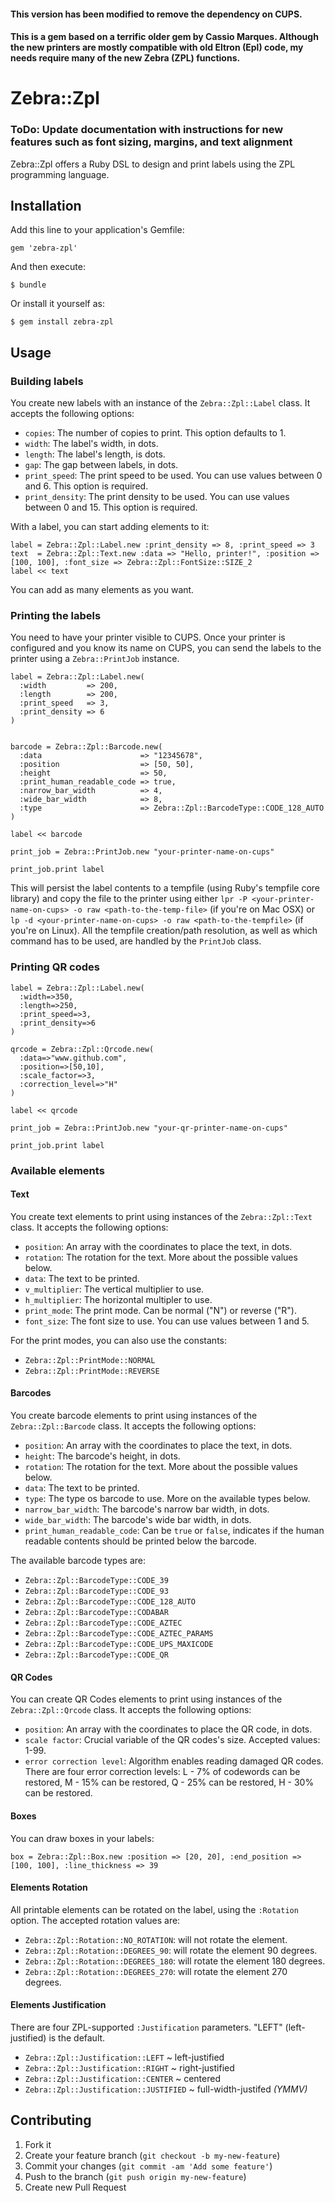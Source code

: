 #### This version has been modified to remove the dependency on CUPS.

#### This is a gem based on a terrific older gem by Cassio Marques. Although the new printers are mostly compatible with old Eltron (Epl) code, my needs require many of the new Zebra (ZPL) functions.

# Zebra::Zpl

### ToDo: Update documentation with instructions for new features such as font sizing, margins, and text alignment

Zebra::Zpl offers a Ruby DSL to design and print labels using the ZPL programming language.

## Installation

Add this line to your application's Gemfile:

    gem 'zebra-zpl'

And then execute:

    $ bundle

Or install it yourself as:

    $ gem install zebra-zpl

## Usage

### Building labels

You create new labels with an instance of the `Zebra::Zpl::Label` class. It accepts the following options:

* `copies`: The number of copies to print. This option defaults to 1.
* `width`: The label's width, in dots.
* `length`: The label's length, is dots.
* `gap`: The gap between labels, in dots.
* `print_speed`: The print speed to be used. You can use values between 0 and 6. This option is required.
* `print_density`: The print density to be used. You can use values between 0 and 15. This option is required.

With a label, you can start adding elements to it:

	label = Zebra::Zpl::Label.new :print_density => 8, :print_speed => 3
	text  = Zebra::Zpl::Text.new :data => "Hello, printer!", :position => [100, 100], :font_size => Zebra::Zpl::FontSize::SIZE_2
	label << text

You can add as many elements as you want.

### Printing the labels

You need to have your printer visible to CUPS. Once your printer is configured and you know its name on CUPS, you can send the labels to the printer using a `Zebra::PrintJob` instance.

	label = Zebra::Zpl::Label.new(
	  :width         => 200,
	  :length        => 200,
	  :print_speed   => 3,
	  :print_density => 6
	)


	barcode = Zebra::Zpl::Barcode.new(
	  :data                      => "12345678",
	  :position                  => [50, 50],
	  :height                    => 50,
	  :print_human_readable_code => true,
	  :narrow_bar_width          => 4,
	  :wide_bar_width            => 8,
	  :type                      => Zebra::Zpl::BarcodeType::CODE_128_AUTO
	)

	label << barcode

	print_job = Zebra::PrintJob.new "your-printer-name-on-cups"

	print_job.print label

This will persist the label contents to a tempfile (using Ruby's tempfile core library) and copy the file to the printer using either `lpr -P <your-printer-name-on-cups> -o raw <path-to-the-temp-file>` (if you're on Mac OSX) or `lp -d <your-printer-name-on-cups> -o raw <path-to-the-tempfile>` (if you're on Linux). All the tempfile creation/path resolution, as well as which command has to be used, are handled by the `PrintJob` class.

### Printing QR codes

    label = Zebra::Zpl::Label.new(
      :width=>350,
      :length=>250,
      :print_speed=>3,
      :print_density=>6
    )

    qrcode = Zebra::Zpl::Qrcode.new(
      :data=>"www.github.com",
      :position=>[50,10],
      :scale_factor=>3,
      :correction_level=>"H"
    )

    label << qrcode

    print_job = Zebra::PrintJob.new "your-qr-printer-name-on-cups"

    print_job.print label

### Available elements

#### Text

You create text elements to print using instances of the `Zebra::Zpl::Text` class. It accepts the following options:

* `position`: An array with the coordinates to place the text, in dots.
* `rotation`: The rotation for the text. More about the possible values below.
* `data`: The text to be printed.
* `v_multiplier`: The vertical multiplier to use.
* `h_multiplier`: The horizontal multipler to use.
* `print_mode`: The print mode. Can be normal ("N") or reverse ("R").
* `font_size`: The font size to use. You can use values between 1 and 5.

For the print modes, you can also use the constants:

* `Zebra::Zpl::PrintMode::NORMAL`
* `Zebra::Zpl::PrintMode::REVERSE`


#### Barcodes

You create barcode elements to print using instances of the `Zebra::Zpl::Barcode` class. It accepts the following options:

* `position`: An array with the coordinates to place the text, in dots.
* `height`: The barcode's height, in dots.
* `rotation`: The rotation for the text. More about the possible values below.
* `data`: The text to be printed.
* `type`: The type os barcode to use. More on the available types below.
* `narrow_bar_width`: The barcode's narrow bar width, in dots.
* `wide_bar_width`: The barcode's wide bar width, in dots.
* `print_human_readable_code`: Can be `true` or `false`, indicates if the human readable contents should be printed below the barcode.

The available barcode types are:

* `Zebra::Zpl::BarcodeType::CODE_39`
* `Zebra::Zpl::BarcodeType::CODE_93`
* `Zebra::Zpl::BarcodeType::CODE_128_AUTO`
* `Zebra::Zpl::BarcodeType::CODABAR`
* `Zebra::Zpl::BarcodeType::CODE_AZTEC`
* `Zebra::Zpl::BarcodeType::CODE_AZTEC_PARAMS`
* `Zebra::Zpl::BarcodeType::CODE_UPS_MAXICODE`
* `Zebra::Zpl::BarcodeType::CODE_QR`

#### QR Codes

You can create QR Codes elements to print using instances of the `Zebra::Zpl::Qrcode` class. It accepts the following options:

* `position`: An array with the coordinates to place the QR code, in dots.
* `scale factor`: Crucial variable of the QR codes's size. Accepted values: 1-99.
* `error correction level`: Algorithm enables reading damaged QR codes. There are four error correction levels: L - 7% of codewords can be restored, M - 15% can be restored, Q - 25% can be restored, H - 30% can be restored.

#### Boxes

You can draw boxes in your labels:

	box = Zebra::Zpl::Box.new :position => [20, 20], :end_position => [100, 100], :line_thickness => 39

#### Elements Rotation

All printable elements can be rotated on the label, using the `:Rotation` option. The accepted rotation values are:

* `Zebra::Zpl::Rotation::NO_ROTATION`: will not rotate the element.
* `Zebra::Zpl::Rotation::DEGREES_90`: will rotate the element 90 degrees.
* `Zebra::Zpl::Rotation::DEGREES_180`: will rotate the element 180 degrees.
* `Zebra::Zpl::Rotation::DEGREES_270`: will rotate the element 270 degrees.

#### Elements Justification

There are four ZPL-supported `:Justification` parameters. "LEFT" (left-justified) is the default.

* `Zebra::Zpl::Justification::LEFT` ~ left-justified
* `Zebra::Zpl::Justification::RIGHT` ~ right-justified
* `Zebra::Zpl::Justification::CENTER` ~ centered
* `Zebra::Zpl::Justification::JUSTIFIED` ~ full-width-justifed _(YMMV)_



## Contributing

1. Fork it
2. Create your feature branch (`git checkout -b my-new-feature`)
3. Commit your changes (`git commit -am 'Add some feature'`)
4. Push to the branch (`git push origin my-new-feature`)
5. Create new Pull Request
